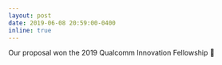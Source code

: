 ```yaml
---
layout: post
date: 2019-06-08 20:59:00-0400
inline: true
---
```


Our proposal won the 2019 Qualcomm Innovation Fellowship :tada:
